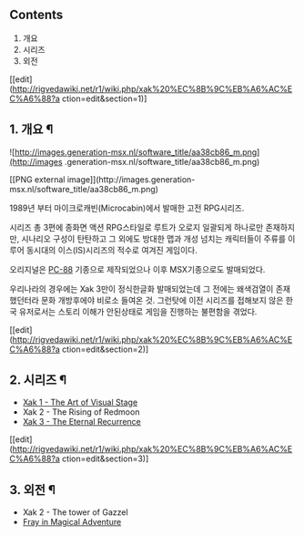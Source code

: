 ## Contents

    

1. 개요 
2. 시리즈 
3. 외전 

[[edit](http://rigvedawiki.net/r1/wiki.php/xak%20%EC%8B%9C%EB%A6%AC%EC%A6%88?a
ction=edit&section=1)]

## 1. 개요 ¶

![http://images.generation-msx.nl/software_title/aa38cb86_m.png](http://images
.generation-msx.nl/software_title/aa38cb86_m.png)

[[PNG external image]](http://images.generation-
msx.nl/software_title/aa38cb86_m.png)

  

1989년 부터 마이크로캐빈(Microcabin)에서 발매한 고전 RPG시리즈.

  

시리즈 총 3편에 종화면 액션 RPG스타일로 루트가 오로지 일괄되게 하나로만 존재하지만, 시나리오 구성이 탄탄하고 그 외에도 방대한 맵과
개성 넘치는 캐릭터들이 주류를 이루어 동시대의 이스(IS)시리즈의 적수로 여겨진 게임이다.

  

오리지널은 [PC-88](PC-88.md) 기종으로 제작되었으나 이후 MSX기종으로도 발매되었다.

  

우리나라의 경우에는 Xak 3만이 정식한글화 발매되었는데 그 전에는 왜색검열이 존재했던터라 문화 개방후에야 비로소 들여온 것. 그런탓에 이전
시리즈를 접해보지 않은 한국 유저로서는 스토리 이해가 안된상태로 게임을 진행하는 불편함을 겪었다.

[[edit](http://rigvedawiki.net/r1/wiki.php/xak%20%EC%8B%9C%EB%A6%AC%EC%A6%88?a
ction=edit&section=2)]

## 2. 시리즈 ¶

  * [Xak 1 - The Art of Visual Stage](%EC%83%A4%ED%81%AC%201.md)
  * Xak 2 - The Rising of Redmoon
  * [Xak 3 - The Eternal Recurrence](%EC%83%A4%ED%81%AC%203.md)

[[edit](http://rigvedawiki.net/r1/wiki.php/xak%20%EC%8B%9C%EB%A6%AC%EC%A6%88?a
ction=edit&section=3)]

## 3. 외전 ¶

  * Xak 2 - The tower of Gazzel
  * [Fray in Magical Adventure](%ED%94%84%EB%A0%88%EC%9D%B4%EC%9D%98%20%EB%AA%A8%ED%97%98.md)  

